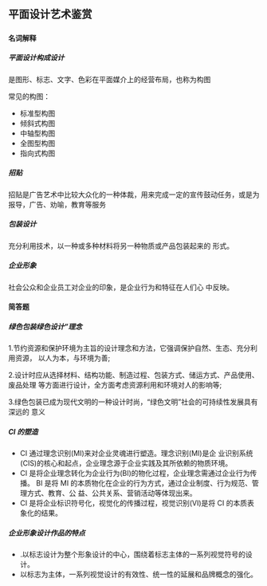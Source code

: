 ## 平面设计艺术鉴赏

##### 

#### 名词解释

##### 平面设计构成设计

是图形、标志、文字、色彩在平面媒介上的经营布局，也称为构图

常见的构图：

* 标准型构图
* 倾斜式构图
* 中轴型构图
* 全图型构图
* 指向式构图

##### 招贴

招贴是广告艺术中比较大众化的一种体裁，用来完成一定的宣传鼓动任务，或是为报导，广告、劝喻，教育等服务

##### 包装设计

充分利用技术，以一种或多种材料将另一种物质或产品包装起来的 形式。

##### 企业形象

社会公众和企业员工对企业的印象，是企业行为和特征在人们心 中反映。

#### 简答题

##### 绿色包装绿色设计”理念

1.节约资源和保护环境为主旨的设计理念和方法，它强调保护自然、生态、充分利用资源， 以人为本，与环境为善;

2.设计时应从选择材料、结构功能、制造过程、包装方式、储运方式、产品使用、废品处理 等方面进行设计，全方面考虑资源利用和环境对人的影响等;

3.绿色包装已成为现代文明的一种设计时尚，“绿色文明”社会的可持续性发展具有深远的 意义

##### CI 的塑造

* CI 通过理念识别\(MI\)来对企业灵魂进行塑造。理念识别\(MI\)是企 业识别系统\(CIS\)的核心和起点，企业理念源于企业实践及其所依赖的物质环境。
* CI 是将企业理念转化为企业行为\(BI\)的物化过程，企业理念需通过企业行为传播。  BI 是将 MI 的本质物化在企业的行为方式，通过企业制度、行为规范、管理方式、教育、公 益、公共关系、营销活动等体现出来。
* CI 是将企业标识符号化，视觉化的传播过程，视觉识别\(VI\)是将 CI 的本质表象化的结果。 

##### 企业形象设计作品的特点

* .以标志设计为整个形象设计的中心，围绕着标志主体的一系列视觉符号的设计。
* 以标志为主体，一系列视觉设计的有效性、统一性的延展和品牌概念的强化。



